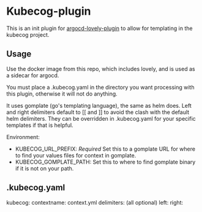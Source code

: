 # Kubecog-plugin

This is an init plugin for [argocd-lovely-plugin](https://github.com/crumbhole/argocd-lovely-plugin) to allow for templating in the kubecog project.

## Usage

Use the docker image from this repo, which includes lovely, and is used as a sidecar for argocd.

You must place a .kubecog.yaml in the directory you want processing with this plugin, otherwise it will not do anything.

It uses gomplate (go's templating language), the same as helm does. Left and right delimiters default to [[ and ]] to avoid the clash with the default helm delimiters. They can be overridden in .kubecog.yaml for your specific templates if that is helpful.

Environment:

- KUBECOG_URL_PREFIX: *Required* Set this to a gomplate URL for where to find your values files for context in gomplate.
- KUBECOG_GOMPLATE_PATH: Set this to where to find gomplate binary if it is not on your path.

## .kubecog.yaml
kubecog:
  contextname: context.yml
delimiters: (all optional)
  left: <leftdelim>
  right: <rightdelim>
